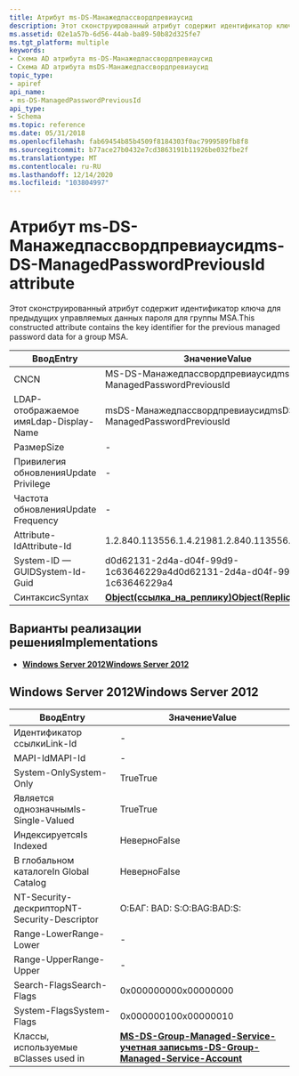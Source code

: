 ```yaml
---
title: Атрибут ms-DS-Манажедпассвордпревиаусид
description: Этот сконструированный атрибут содержит идентификатор ключа для предыдущих управляемых данных пароля для группы MSA.
ms.assetid: 02e1a57b-6d56-44ab-ba89-50b82d325fe7
ms.tgt_platform: multiple
keywords:
- Схема AD атрибута ms-DS-Манажедпассвордпревиаусид
- Схема AD атрибута msDS-Манажедпассвордпревиаусид
topic_type:
- apiref
api_name:
- ms-DS-ManagedPasswordPreviousId
api_type:
- Schema
ms.topic: reference
ms.date: 05/31/2018
ms.openlocfilehash: fab69454b85b4509f8184303f0ac7999589fb8f8
ms.sourcegitcommit: b77ace27b0432e7cd3863191b11926be032fbe2f
ms.translationtype: MT
ms.contentlocale: ru-RU
ms.lasthandoff: 12/14/2020
ms.locfileid: "103804997"
---
```

# <a name="ms-ds-managedpasswordpreviousid-attribute"></a><span data-ttu-id="b7aa3-105">Атрибут ms-DS-Манажедпассвордпревиаусид</span><span class="sxs-lookup"><span data-stu-id="b7aa3-105">ms-DS-ManagedPasswordPreviousId attribute</span></span>

<span data-ttu-id="b7aa3-106">Этот сконструированный атрибут содержит идентификатор ключа для предыдущих управляемых данных пароля для группы MSA.</span><span class="sxs-lookup"><span data-stu-id="b7aa3-106">This constructed attribute contains the key identifier for the previous managed password data for a group MSA.</span></span>



| <span data-ttu-id="b7aa3-107">Ввод</span><span class="sxs-lookup"><span data-stu-id="b7aa3-107">Entry</span></span> | <span data-ttu-id="b7aa3-108">Значение</span><span class="sxs-lookup"><span data-stu-id="b7aa3-108">Value</span></span> |
|-------------------|-------------------------------------------------------|
| <span data-ttu-id="b7aa3-109">CN</span><span class="sxs-lookup"><span data-stu-id="b7aa3-109">CN</span></span>                | <span data-ttu-id="b7aa3-110">MS-DS-Манажедпассвордпревиаусид</span><span class="sxs-lookup"><span data-stu-id="b7aa3-110">ms-DS-ManagedPasswordPreviousId</span></span>                       |
| <span data-ttu-id="b7aa3-111">LDAP-отображаемое имя</span><span class="sxs-lookup"><span data-stu-id="b7aa3-111">Ldap-Display-Name</span></span> | <span data-ttu-id="b7aa3-112">msDS-Манажедпассвордпревиаусид</span><span class="sxs-lookup"><span data-stu-id="b7aa3-112">msDS-ManagedPasswordPreviousId</span></span>                        |
| <span data-ttu-id="b7aa3-113">Размер</span><span class="sxs-lookup"><span data-stu-id="b7aa3-113">Size</span></span>              | \-                                                    |
| <span data-ttu-id="b7aa3-114">Привилегия обновления</span><span class="sxs-lookup"><span data-stu-id="b7aa3-114">Update Privilege</span></span>  | \-                                                    |
| <span data-ttu-id="b7aa3-115">Частота обновления</span><span class="sxs-lookup"><span data-stu-id="b7aa3-115">Update Frequency</span></span>  | \-                                                    |
| <span data-ttu-id="b7aa3-116">Attribute-Id</span><span class="sxs-lookup"><span data-stu-id="b7aa3-116">Attribute-Id</span></span>      | <span data-ttu-id="b7aa3-117">1.2.840.113556.1.4.2198</span><span class="sxs-lookup"><span data-stu-id="b7aa3-117">1.2.840.113556.1.4.2198</span></span>                               |
| <span data-ttu-id="b7aa3-118">System-ID — GUID</span><span class="sxs-lookup"><span data-stu-id="b7aa3-118">System-Id-Guid</span></span>    | <span data-ttu-id="b7aa3-119">d0d62131-2d4a-d04f-99d9-1c63646229a4</span><span class="sxs-lookup"><span data-stu-id="b7aa3-119">d0d62131-2d4a-d04f-99d9-1c63646229a4</span></span>                  |
| <span data-ttu-id="b7aa3-120">Синтаксис</span><span class="sxs-lookup"><span data-stu-id="b7aa3-120">Syntax</span></span>            | [<span data-ttu-id="b7aa3-121">**Object(ссылка_на_реплику)**</span><span class="sxs-lookup"><span data-stu-id="b7aa3-121">**Object(Replica-Link)**</span></span>](s-object-replica-link.md) |



## <a name="implementations"></a><span data-ttu-id="b7aa3-122">Варианты реализации решения</span><span class="sxs-lookup"><span data-stu-id="b7aa3-122">Implementations</span></span>

-   [<span data-ttu-id="b7aa3-123">**Windows Server 2012**</span><span class="sxs-lookup"><span data-stu-id="b7aa3-123">**Windows Server 2012**</span></span>](#windows-server-2012)

## <a name="windows-server-2012"></a><span data-ttu-id="b7aa3-124">Windows Server 2012</span><span class="sxs-lookup"><span data-stu-id="b7aa3-124">Windows Server 2012</span></span>



| <span data-ttu-id="b7aa3-125">Ввод</span><span class="sxs-lookup"><span data-stu-id="b7aa3-125">Entry</span></span> | <span data-ttu-id="b7aa3-126">Значение</span><span class="sxs-lookup"><span data-stu-id="b7aa3-126">Value</span></span> |
|------------------------|---------------------------------------------------------------------------------------------|
| <span data-ttu-id="b7aa3-127">Идентификатор ссылки</span><span class="sxs-lookup"><span data-stu-id="b7aa3-127">Link-Id</span></span>                | \-                                                                                          |
| <span data-ttu-id="b7aa3-128">MAPI-Id</span><span class="sxs-lookup"><span data-stu-id="b7aa3-128">MAPI-Id</span></span>                | \-                                                                                          |
| <span data-ttu-id="b7aa3-129">System-Only</span><span class="sxs-lookup"><span data-stu-id="b7aa3-129">System-Only</span></span>            | <span data-ttu-id="b7aa3-130">True</span><span class="sxs-lookup"><span data-stu-id="b7aa3-130">True</span></span>                                                                                        |
| <span data-ttu-id="b7aa3-131">Является однозначным</span><span class="sxs-lookup"><span data-stu-id="b7aa3-131">Is-Single-Valued</span></span>       | <span data-ttu-id="b7aa3-132">True</span><span class="sxs-lookup"><span data-stu-id="b7aa3-132">True</span></span>                                                                                        |
| <span data-ttu-id="b7aa3-133">Индексируется</span><span class="sxs-lookup"><span data-stu-id="b7aa3-133">Is Indexed</span></span>             | <span data-ttu-id="b7aa3-134">Неверно</span><span class="sxs-lookup"><span data-stu-id="b7aa3-134">False</span></span>                                                                                       |
| <span data-ttu-id="b7aa3-135">В глобальном каталоге</span><span class="sxs-lookup"><span data-stu-id="b7aa3-135">In Global Catalog</span></span>      | <span data-ttu-id="b7aa3-136">Неверно</span><span class="sxs-lookup"><span data-stu-id="b7aa3-136">False</span></span>                                                                                       |
| <span data-ttu-id="b7aa3-137">NT-Security-дескриптор</span><span class="sxs-lookup"><span data-stu-id="b7aa3-137">NT-Security-Descriptor</span></span> | <span data-ttu-id="b7aa3-138">О:БАГ: BAD: S:</span><span class="sxs-lookup"><span data-stu-id="b7aa3-138">O:BAG:BAD:S:</span></span>                                                                                |
| <span data-ttu-id="b7aa3-139">Range-Lower</span><span class="sxs-lookup"><span data-stu-id="b7aa3-139">Range-Lower</span></span>            | \-                                                                                          |
| <span data-ttu-id="b7aa3-140">Range-Upper</span><span class="sxs-lookup"><span data-stu-id="b7aa3-140">Range-Upper</span></span>            | \-                                                                                          |
| <span data-ttu-id="b7aa3-141">Search-Flags</span><span class="sxs-lookup"><span data-stu-id="b7aa3-141">Search-Flags</span></span>           | <span data-ttu-id="b7aa3-142">0x00000000</span><span class="sxs-lookup"><span data-stu-id="b7aa3-142">0x00000000</span></span>                                                                                  |
| <span data-ttu-id="b7aa3-143">System-Flags</span><span class="sxs-lookup"><span data-stu-id="b7aa3-143">System-Flags</span></span>           | <span data-ttu-id="b7aa3-144">0x00000010</span><span class="sxs-lookup"><span data-stu-id="b7aa3-144">0x00000010</span></span>                                                                                  |
| <span data-ttu-id="b7aa3-145">Классы, используемые в</span><span class="sxs-lookup"><span data-stu-id="b7aa3-145">Classes used in</span></span>        | [<span data-ttu-id="b7aa3-146">**MS-DS-Group-Managed-Service-учетная запись**</span><span class="sxs-lookup"><span data-stu-id="b7aa3-146">**ms-DS-Group-Managed-Service-Account**</span></span>](c-msds-groupmanagedserviceaccount.md)<br/> |



 

 





